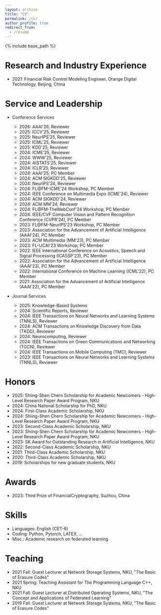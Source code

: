 ```yaml
---
layout: archive
title: "CV"
permalink: /cv/
author_profile: true
redirect_from:
  - /resume
---
```


{% include base_path %}

<!-- Education
======
* B.S. in GitHub, GitHub University, 2012
* M.S. in Jekyll, GitHub University, 2014
* Ph.D. in Version Control Theory, GitHub University, 2018 (expected) -->

Research and Industry Experience
======
* 2021: Financial Risk Control Modeling Engineer, Orange Digital Technology, Beĳing, China

Service and Leadership
======
* Conference Services
  * 2026: AAAI'26, Reviewer
  * 2025: ICCV'25, Reviewer
  * 2025: NeurIPS'25, Reviewer
  * 2025: ICML'25, Reviewer
  * 2025: KDD'25, Reviewer
  * 2024: ICME'25, Reviewer
  * 2024: WWW'25, Reviewer
  * 2024: AISTATS'25, Reviewer
  * 2024: ICLR'25, Reviewer
  * 2024: AAAI'25, PC Member 
  * 2024: ACM SIGKDD'25, Reviewer 
  * 2024: NeurIPS'24, Reviewer
  * 2024: FL@FM-ICME'24 Workshop, PC Member
  * 2024: IEEE Conference on Multimedia Expo (ICME'24), Reviewer  
  * 2024: ACM SIGKDD'24, Reviewer 
  * 2024: ACM MM'24, Reviewer 
  * 2024: FL@FM-TheWebConf'24 Workshop, PC Member
  * 2024: IEEE/CVF Computer Vision and Pattern Recognition Conference (CVPR'24), PC Member
  * 2023: FL@FM-NeurIPS'23 Workshop, PC Member
  * 2023: Association for the Advancement of Artificial Intelligence (AAAI'24), PC Member
  * 2023: ACM Multimedia (MM'23), PC Member
  * 2023: FL-IJCAI'23 Workshop, PC Member
  * 2022: IEEE International Conference on Acoustics, Speech and Signal Processing (ICASSP'23), PC Member
  * 2022: Association for the Advancement of Artificial Intelligence (AAAI'23), PC Member
  * 2022: International Conference on Machine Learning (ICML'22), PC Member
  * 2021: Association for the Advancement of Artificial Intelligence (AAAI'22), PC Member

* Journal Services
  * 2025: Knowledge-Based Systems
  * 2024: Scientific Reports, Reviewer
  * 2024: IEEE Transactions on Neural Networks and Learning Systems (TNNLS), Reviewer
  * 2024: ACM Transactions on Knowledge Discovery from Data (TKDD), Reviewer 
  * 2024: Neurocomputing, Reviewer 
  * 2024: IEEE Transactions on Green Communications and Networking (TGCN), Reviewer 
  * 2024: IEEE Transactions on Mobile Computing (TMC), Reviewer 
  * 2023: IEEE Transactions on Neural Networks and Learning Systems (TNNLS), Reviewer

Honors
======
* 2025: Shiing-Shen Chern Scholarship for Academic Newcomers - High-Level Research Paper Award Program, NKU
* 2024: China National Scholarship for PhD, NKU
* 2024: First-Class Academic Scholarship, NKU
* 2024: Shiing-Shen Chern Scholarship for Academic Newcomers - High-Level Research Paper Award Program, NKU
* 2023: Second-Class Academic Scholarship, NKU
* 2023: Shiing-Shen Chern Scholarship for Academic Newcomers - High-Level Research Paper Award Program, NKU
* 2023: SK Award for Outstanding Research in Artificial Intelligence, NKU
* 2022: Second-Class Academic Scholarship, NKU
* 2021: Third-Class Academic Scholarship, NKU
* 2020: Third-Class Academic Scholarship, NKU
* 2019: Scholarships for new graduate students, NKU
<!-- * 2018: China National Scholarship for undergraduate students, QUST-->
  
Awards
======
* 2023: Third Prize of FinancialCryptography, Suzhou, China

Skills
======
* Languages: English (CET-6)
* Coding: Python, Pytorch, LATEX, ...
* Misc.: Academic research on federated learning

<!-- Publications
======
  <ul>{% for post in site.publications %}
    {% include archive-single-cv.html %}
  {% endfor %}</ul> -->
  
<!-- Talks
======
  <ul>{% for post in site.talks %}
    {% include archive-single-talk-cv.html %}
  {% endfor %}</ul> -->
  
Teaching
======
* 2021 Fall: Guest Lecturer at Network Storage Systems, NKU, "The Basic of Erasure Codes"
* 2021 Spring: Teaching Assistant for The Programming Language C++, NKU
* 2021 Fall: Guest Lecturer at Distributed Operating Systems, NKU, "The Concept and Applications of Federated Learning"
* 2019 Fall: Guest Lecturer at Network Storage Systems, NKU, "The Basic of Erasure Codes"
  
<!--  Teaching
======
  <ul>{% for post in site.teaching %}
    {% include archive-single-cv.html %}
  {% endfor %}</ul> -->
  


